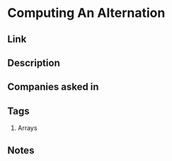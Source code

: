 # Computing An Alternation

## Link

## Description

## Companies asked in

## Tags

1. Arrays

## Notes